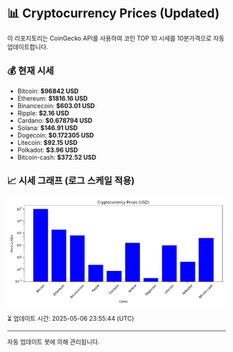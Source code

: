 
# 📊 Cryptocurrency Prices (Updated)

이 리포지토리는 CoinGecko API를 사용하여 코인 TOP 10 시세를 10분가격으로 자동 업데이트합니다.

## 💰 현재 시세
- Bitcoin: **$96842 USD**
- Ethereum: **$1816.16 USD**
- Binancecoin: **$603.01 USD**
- Ripple: **$2.16 USD**
- Cardano: **$0.678794 USD**
- Solana: **$146.91 USD**
- Dogecoin: **$0.172305 USD**
- Litecoin: **$92.15 USD**
- Polkadot: **$3.96 USD**
- Bitcoin-cash: **$372.52 USD**

## 📈 시세 그래프 (로그 스케일 적용)
![Crypto Prices](crypto_prices.png)

⏳ 업데이트 시간: 2025-05-06 23:55:44 (UTC)

---
자동 업데이트 봇에 의해 관리됩니다.
